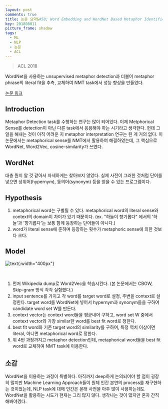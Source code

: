 ```yaml
---
layout: post
comments: true
title: 논문 요약&#58; Word Embedding and WordNet Based Metaphor Identification and Interpretation
key: 201808011
picture_frame: shadow
tags:
  - ML
  - NLP
  - 논문
  - ACL
---
```


> ACL 2018

WordNet을 사용하는 unsupervised metaphor detection과 더불어 metaphor phrase의 literal fit을 추측, 교체하여 NMT task에서 성능 향상을 만들었다.

<!--more-->

[논문 링크](http://aclweb.org/anthology/P18-1113)

## Introduction

Metaphor Detection task를 수행하는 연구는 많이 되어있다. 이제 Metphorical Sense를 detection이 아닌 다른 task에서 응용해야 하는 시기라고 생각한다.
헌데 그 일을 해내는 것이 아직 어려운 지 metaphor interpretation 연구는 된 게 거의 없다.
이 논문에서는 metaphorical sense를 NMT에서 활용하여 해결하였는데, 그 핵심으로 WordNet, Word2Vec, cosine-similarity가 쓰였다.

## WordNet

대충 뭔지 알 것 같아서 자세하게는 찾아보지 않았다.
실제 사전이 그러한 것처럼 단어를 넣으면 상위어(hypernym), 동의어(synonym) 등을 얻을 수 있는 프로그램이다.

## Hypothesis

1. metaphorical word는 구별될 수 있다. metaphorical word의 literal sense와 context의 domain이 차이가 있기 때문이다. (ex. "하늘이 향기롭다" 에서의 '하늘'과 '향기롭다'는 보통 함께 등장하는 단어들이 아니다.)
2. word가 literal sense에 준하며 등장하는 횟수가 metaphoric sense에 의한 것보다 크다.

## Model

![text](https://raw.githubusercontent.com/q0115643/my_blog/master/assets/images/paper-summary/Mao-ACL2018/1.png){:width="400px"}

<br>

1. 먼저 Wikipedia dump로 Word2Vec을 학습시킨다. (본 논문에서는 CBOW, Skip-gram 방식 각각 실험했다.)
2. input sentence를 가지고 각 word를 target word로 설정, 주변을 context로 설정한다. target word를 WordNet에 넣어서 hypernym과 synonym들을 구하여 candidate word set W를 만든다.
3. context vector는 context word들을 평균내어 구하고, word set W 중에서 context vector와 가장 similar한 word를 best fit word로 정한다.
4. best fit word와 기존 target word의 similarity를 구하여, 특정 역치 이상이면 literal, 아니면 metaphorical word로 정한다.
5. 위 4번 과정까지고 metaphor detection인데, metaphorical word들을 best fit word로 교체하여 NMT task에 이용한다.

## 소감

WordNet을 이용하는 과정이 특별하다.
아직까지 deep하게 논의되어야 할 점이 굉장히 많지만 Machine Learning Approach들이 원체 인간 본연의 process를 재구현하는 것이었는데, NLP task에 대해 인간은 본래 사전을 아주 많이 사용하는데도 WordNet을 활용하는 시도가 현재는 그리 많지 않다.
생각나는 것이 많지만 혼자 간직해봐야겠다.








































